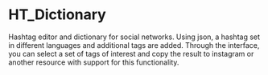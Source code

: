 # HT_Dictionary
Hashtag editor and dictionary for social networks. Using json, a hashtag set in different languages and additional tags are added. Through the interface, you can select a set of tags of interest and copy the result to instagram or another resource with support for this functionality.
